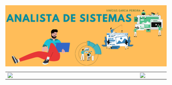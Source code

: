 <img src="https://github.com/ViniciusGP/ViniciusGP/blob/main/Capa Github.png">

<center>
<table>
    <tr>
        <td><img width="400px" align="left" src="https://github-readme-stats.vercel.app/api/top-langs/?username=ViniciusGP&hide=html&layout=compact&theme=buefy" /></td>
        <td><img width="495px" align="left" src="https://github-readme-stats.vercel.app/api?username=ViniciusGP&theme=buefy"/></td>        
    </tr>   
</table>
</center> 

